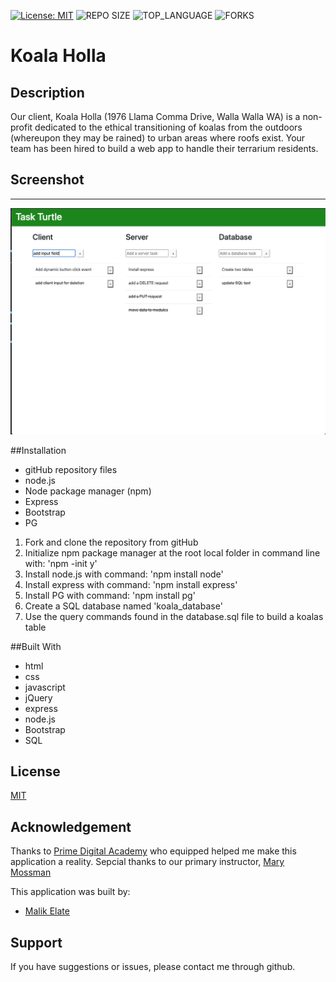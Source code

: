 [![License: MIT](https://img.shields.io/badge/License-MIT-yellow.svg)](https://opensource.org/licenses/MIT)
![REPO SIZE](https://img.shields.io/github/repo-size/MalikElate/koala-holla-jens.svg?style=flat-square)
![TOP_LANGUAGE](https://img.shields.io/github/languages/top/MalikElate/koala-holla-jens.svg?style=flat-square)
![FORKS](https://img.shields.io/github/forks/MalikElate/koala-holla-jens.svg?style=social)

# Koala Holla

## Description

Our client, Koala Holla (1976 Llama Comma Drive, Walla Walla WA) is a non-profit dedicated to the ethical transitioning of koalas from the outdoors (whereupon they may be rained) to urban areas where roofs exist. Your team has been hired to build a web app to handle their terrarium residents.

## Screenshot
--------

![web page on startup](Screen-Shot.png)

##Installation

- gitHub repository files
- node.js
- Node package manager (npm)
- Express
- Bootstrap
- PG

1. Fork and clone the repository from gitHub
2. Initialize npm package manager at the root local folder in command line with: 'npm -init y'
3. Install node.js with command: 'npm install node'
4. Install express with command: 'npm install express'
5. Install PG with command: 'npm install pg'
6. Create a SQL database named 'koala_database' 
7. Use the query commands found in the database.sql file to build a koalas table

##Built With

- html
- css
- javascript
- jQuery 
- express
- node.js
- Bootstrap
- SQL

## License
[MIT](https://choosealicense.com/licenses/mit/)

## Acknowledgement
Thanks to [Prime Digital Academy](www.primeacademy.io) who equipped helped me make this application a reality. Sepcial thanks to our primary instructor, [Mary Mossman](https://github.com/mbMosman)

This application was built by:
- [Malik Elate](https://github.com/MalikElate)

## Support
If you have suggestions or issues, please contact me through github.